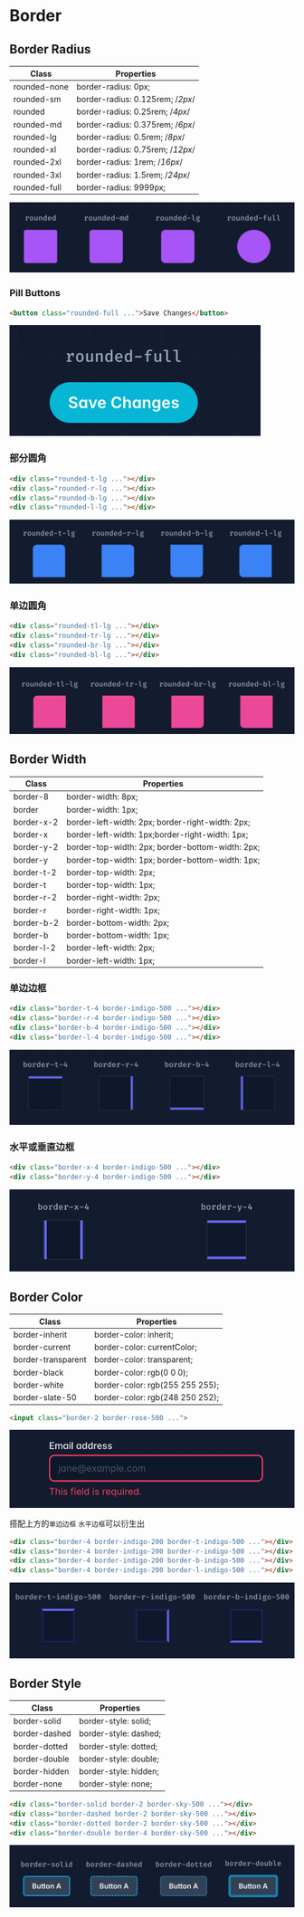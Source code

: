 # Border

## Border Radius

| Class        | Properties                       |
| ------------ | -------------------------------- |
| rounded-none | border-radius: 0px;              |
| rounded-sm   | border-radius: 0.125rem; /*2px*/ |
| rounded      | border-radius: 0.25rem; /*4px*/  |
| rounded-md   | border-radius: 0.375rem; /*6px*/ |
| rounded-lg   | border-radius: 0.5rem; /*8px*/   |
| rounded-xl   | border-radius: 0.75rem; /*12px*/ |
| rounded-2xl  | border-radius: 1rem; /*16px*/    |
| rounded-3xl  | border-radius: 1.5rem; /*24px*/  |
| rounded-full | border-radius: 9999px;           |

![An image](../images/common/border-1-1.png)

### Pill Buttons

```html
<button class="rounded-full ...">Save Changes</button>
```

![An image](../images/common/border-1-2.png)

### 部分圆角

```html
<div class="rounded-t-lg ..."></div>
<div class="rounded-r-lg ..."></div>
<div class="rounded-b-lg ..."></div>
<div class="rounded-l-lg ..."></div>
```

![An image](../images/common/border-1-3.png)


### 单边圆角

```html
<div class="rounded-tl-lg ..."></div>
<div class="rounded-tr-lg ..."></div>
<div class="rounded-br-lg ..."></div>
<div class="rounded-bl-lg ..."></div>
```

![An image](../images/common/border-1-4.png)

## Border Width

| Class      | Properties                                       |
| ---------- | ------------------------------------------------ |
| border-8   | border-width: 8px;                               |
| border     | border-width: 1px;                               |
| border-x-2 | border-left-width: 2px; border-right-width: 2px; |
| border-x   | border-left-width: 1px;border-right-width: 1px;  |
| border-y-2 | border-top-width: 2px; border-bottom-width: 2px; |
| border-y   | border-top-width: 1px; border-bottom-width: 1px; |
| border-t-2 | border-top-width: 2px;                           |
| border-t   | border-top-width: 1px;                           |
| border-r-2 | border-right-width: 2px;                         |
| border-r   | border-right-width: 1px;                         |
| border-b-2 | border-bottom-width: 2px;                        |
| border-b   | border-bottom-width: 1px;                        |
| border-l-2 | border-left-width: 2px;                          |
| border-l   | border-left-width: 1px;                          |

### 单边边框

```html
<div class="border-t-4 border-indigo-500 ..."></div>
<div class="border-r-4 border-indigo-500 ..."></div>
<div class="border-b-4 border-indigo-500 ..."></div>
<div class="border-l-4 border-indigo-500 ..."></div>
```

![An image](../images/common/border-1-5.png)

### 水平或垂直边框

```html
<div class="border-x-4 border-indigo-500 ..."></div>
<div class="border-y-4 border-indigo-500 ..."></div>
```

![An image](../images/common/border-1-6.png)


## Border Color

| Class              | Properties                      |
| ------------------ | ------------------------------- |
| border-inherit     | border-color: inherit;          |
| border-current     | border-color: currentColor;     |
| border-transparent | border-color: transparent;      |
| border-black       | border-color: rgb(0 0 0);       |
| border-white       | border-color: rgb(255 255 255); |
| border-slate-50    | border-color: rgb(248 250 252); |


```html
<input class="border-2 border-rose-500 ...">
```

![An image](../images/common/border-1-7.png)

搭配上方的`单边边框` `水平边框`可以衍生出

```html
<div class="border-4 border-indigo-200 border-t-indigo-500 ..."></div>
<div class="border-4 border-indigo-200 border-r-indigo-500 ..."></div>
<div class="border-4 border-indigo-200 border-b-indigo-500 ..."></div>
<div class="border-4 border-indigo-200 border-l-indigo-500 ..."></div>
```

![An image](../images/common/border-1-8.png)


## Border Style

| Class         | Properties            |
| ------------- | --------------------- |
| border-solid  | border-style: solid;  |
| border-dashed | border-style: dashed; |
| border-dotted | border-style: dotted; |
| border-double | border-style: double; |
| border-hidden | border-style: hidden; |
| border-none   | border-style: none;   |

```html
<div class="border-solid border-2 border-sky-500 ..."></div>
<div class="border-dashed border-2 border-sky-500 ..."></div>
<div class="border-dotted border-2 border-sky-500 ..."></div>
<div class="border-double border-4 border-sky-500 ..."></div>
```

![An image](../images/common/border-1-9.png)
